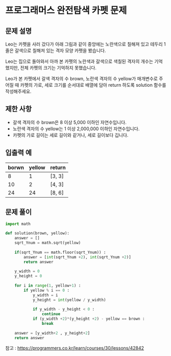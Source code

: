 # 프로그래머스 완전탐색 카펫 문제

## 문제 설명
Leo는 카펫을 사러 갔다가 아래 그림과 같이 중앙에는 노란색으로 칠해져 있고 테두리 1줄은 갈색으로 칠해져 있는 격자 모양 카펫을 봤습니다.

Leo는 집으로 돌아와서 아까 본 카펫의 노란색과 갈색으로 색칠된 격자의 개수는 기억했지만, 전체 카펫의 크기는 기억하지 못했습니다.

Leo가 본 카펫에서 갈색 격자의 수 brown, 노란색 격자의 수 yellow가 매개변수로 주어질 때 카펫의 가로, 세로 크기를 순서대로 배열에 담아 return 하도록 solution 함수를 작성해주세요.
## 제한 사항
- 갈색 격자의 수 brown은 8 이상 5,000 이하인 자연수입니다.
- 노란색 격자의 수 yellow는 1 이상 2,000,000 이하인 자연수입니다.
- 카펫의 가로 길이는 세로 길이와 같거나, 세로 길이보다 깁니다.

## 입출력 예
| borwn | yellow | return |
|---| ---   | --- |
|8|  1 | [3, 3] |
| 10| 2 | [4, 3] |
| 24| 24 | [8, 6] |

## 문제 풀이
```python
import math

def solution(brown, yellow):
    answer = []
    sqrt_Ynum = math.sqrt(yellow) 
    
    if(sqrt_Ynum == math.floor(sqrt_Ynum)) :
        answer = [int(sqrt_Ynum +2), int(sqrt_Ynum +2)]
        return answer
    
    y_width = 0
    y_height = 0
    
    for i in range(1, yellow+1) :
        if yellow % i == 0 :
            y_width = i
            y_height = int(yellow / y_width)
            
            if y_width - y_height < 0 :
                continue
            if (y_width +2)*(y_height +2) - yellow == brown :
                break
    
    answer = [y_width+2 , y_height+2]
    return answer
```


참고 : <https://programmers.co.kr/learn/courses/30/lessons/42842>